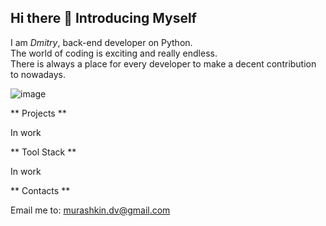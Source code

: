 ## Hi there 👋 Introducing Myself

<!--
**murashkin-dv/murashkin-dv** is a ✨ _special_ ✨ repository because its `README.md` (this file) appears on your GitHub profile.

Here are some ideas to get you started:

- 🔭 I’m currently working on ...
- 🌱 I’m currently learning ...
- 👯 I’m looking to collaborate on ...
- 🤔 I’m looking for help with ...
- 💬 Ask me about ...
- 📫 How to reach me: ...
- 😄 Pronouns: ...
- ⚡ Fun fact: ...
-->

I am *Dmitry*, back-end developer on Python.</br>
The world of coding is exciting and really endless.</br>
There is always a place for every developer to make a decent contribution to nowadays.</br>

![image](https://github.com/user-attachments/assets/ff4f326f-cb3b-4519-8eb4-b48792d21cc2)

** Projects **

In work

** Tool Stack **

In work

** Contacts **

Email me to: <murashkin.dv@gmail.com>
